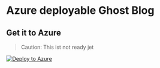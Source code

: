 # Azure deployable Ghost Blog

## Get it to Azure

> Caution: This ist not ready jet

[![Deploy to Azure](https://azuredeploy.net/deploybutton.svg)](https://deploy.azure.com/?repository=https://github.com/Krockema/AzureGhost?ptmpl=parameters.azuredeploy.json)
